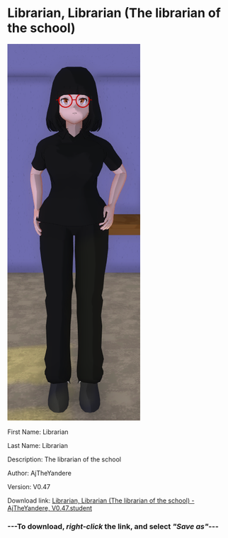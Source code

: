 # Librarian, Librarian (The librarian of the school)

<img src = "https://raw.githubusercontent.com/Arbiter1223/Daigaku-Gurashi-Custom-Students/master/Students/Files/Librarian%2C%20Librarian%20(The%20librarian%20of%20the%20school).png">

First Name: Librarian

Last Name: Librarian

Description: The librarian of the school

Author: AjTheYandere

Version: V0.47

Download link: <a href="https://raw.githubusercontent.com/Arbiter1223/Daigaku-Gurashi-Custom-Students/master/Students/Files/Librarian%2C%20Librarian%20(The%20librarian%20of%20the%20school)%20-%20AjTheYandere%2C%20V0.47.student">Librarian, Librarian (The librarian of the school) - AjTheYandere, V0.47.student</a>

### ---**To download, _right-click_ the link, and select _"Save as"_**---
